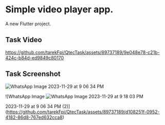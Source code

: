 # Simple video player app.

A new Flutter project.

## Task Video



https://github.com/tarekFpi/QtecTask/assets/89737189/9e048e78-c21b-424c-b84d-ed9849c80170


## Task Screenshot

 
![WhatsApp Image 2023-11-29 at 9 06 34 PM](https://github.com/tarekFpi/QtecTask/assets/89737189/58a9473d-6b6e-4291-8d37-5ed616646080)

![WhatsApp Image ![WhatsApp Image 2023-11-29 at 9 18 03 PM](https://github.com/tarekFpi/QtecTask/assets/89737189/963b5ea7-f1fe-4dd5-97c8-15eef884eb13)

2023-11-29 at 9 06 34 PM (2)](https://github.com/tarekFpi/QtecTask/assets/89737189/d108251f-0952-4182-86d8-767ed632cca8)
